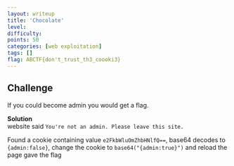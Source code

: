 ```yaml
---
layout: writeup
title: 'Chocolate'
level:
difficulty:
points: 50
categories: [web exploitation]
tags: []
flag: ABCTF{don't_trust_th3_coooki3}
---
```

## Challenge

If you could become admin you would get a flag. <website link="" />

**Solution**  
website said `You're not an admin. Please leave this site.`

Found a cookie containing value `e2FkbWluOmZhbHNlfQ==`, base64 decodes
to `{admin:false}`, change the cookie to `base64("{admin:true}")` and
reload the page gave the flag
